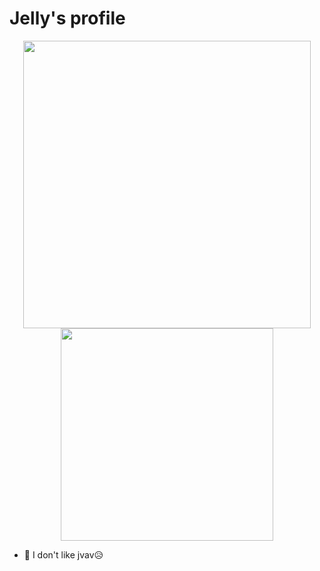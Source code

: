 # Jelly's profile

<p align="center">
  <img src = "https://github-readme-stats.vercel.app/api?username=jellyqwq&show_icons=true&hide_border=true&theme=graywhite&include_all_commits=true&count_private=true" width = 460>
  <img src = "https://github-readme-stats.vercel.app/api/top-langs/?username=jellyqwq&layout=compact&hide_border=true&langs_count=10&theme=graywhite&include_all_commits=true&count_private=true" width = 340>
</p>

<!-- ### Hi there 👋 -->

<!-- ## git ls-files | xargs wc -l -->


<!-- **jellyqwq/jellyqwq** is a ✨ _special_ ✨ repository because its `README.md` (this file) appears on your GitHub profile.

Here are some ideas to get you started: -->

<!-- - 🔭 I’m currently working on China -->
- 🌱 I don't like jvav😥
<!-- - 👯 I’m looking to collaborate on ... -->
<!-- - 🤔 I’m looking for help with ... -->
<!-- - 💬 Ask me about ... -->
<!-- - 📫 How to reach me: ... -->
<!-- - 😄 Pronouns: ... -->
<!-- - ⚡ Fun fact: ... -->

